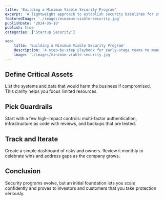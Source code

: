 ```yaml
---
title: 'Building a Minimum Viable Security Program'
excerpt: 'A lightweight approach to establish security baselines for startups.'
featuredImage: './images/minimum-viable-security.jpg'
publishDate: '2024-05-10'
publish: true
categories: ['Startup Security']

seo:
    title: 'Building a Minimum Viable Security Program'
    description: 'A step-by-step playbook for early-stage teams to manage risk.'
    image: './images/minimum-viable-security.jpg'
---
```


## Define Critical Assets

List the systems and data that would harm the business if compromised. This clarity helps you focus limited resources.

## Pick Guardrails

Start with a few high-impact controls: multi-factor authentication, infrastructure as code with reviews, and backups that are tested.

## Track and Iterate

Create a simple dashboard of risks and owners. Review it monthly to celebrate wins and address gaps as the company grows.

## Conclusion

Security programs evolve, but an initial foundation lets you scale confidently and proves to investors and customers that you take protection seriously.
